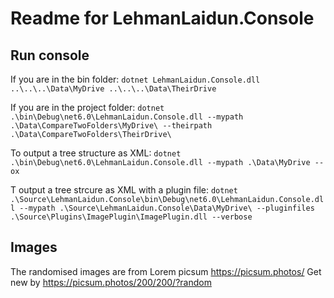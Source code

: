 ﻿# Readme for LehmanLaidun.Console

## Run console

If you are in the bin folder: 
`dotnet LehmanLaidun.Console.dll ..\..\..\Data\MyDrive ..\..\..\Data\TheirDrive`

If you are in the project folder: 
`dotnet .\bin\Debug\net6.0\LehmanLaidun.Console.dll --mypath .\Data\CompareTwoFolders\MyDrive\ --theirpath .\Data\CompareTwoFolders\TheirDrive\`

To output a tree structure as XML:
`dotnet .\bin\Debug\net6.0\LehmanLaidun.Console.dll --mypath .\Data\MyDrive --ox`

T output a tree strcure as XML with a plugin file:
`dotnet .\Source\LehmanLaidun.Console\bin\Debug\net6.0\LehmanLaidun.Console.dll --mypath .\Source\LehmanLaidun.Console\Data\MyDrive\ --pluginfiles .\Source\Plugins\ImagePlugin\ImagePlugin.dll --verbose`

## Images
The randomised images are from Lorem picsum https://picsum.photos/
Get new by https://picsum.photos/200/200/?random
